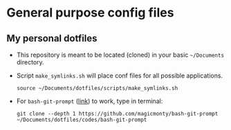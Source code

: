 # General purpose config files
## My personal dotfiles

* This repository is meant to be located (cloned) in your basic `~/Documents` directory.

* Script `make_symlinks.sh` will place conf files for all possible applications.

      source ~/Documents/dotfiles/scripts/make_symlinks.sh

* For `bash-git-prompt` ([link](https://github.com/magicmonty/bash-git-prompt)) to work, type in terminal:


      git clone --depth 1 https://github.com/magicmonty/bash-git-prompt ~/Documents/dotfiles/codes/bash-git-prompt
   
 
